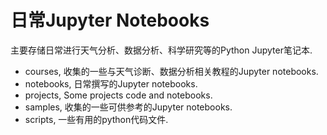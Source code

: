 # 日常Jupyter Notebooks

主要存储日常进行天气分析、数据分析、科学研究等的Python Jupyter笔记本.

* courses, 收集的一些与天气诊断、数据分析相关教程的Jupyter notebooks.
* notebooks, 日常撰写的Jupyter notebooks.
* projects, Some projects code and notebooks.
* samples, 收集的一些可供参考的Jupyter notebooks.
* scripts, 一些有用的python代码文件.
